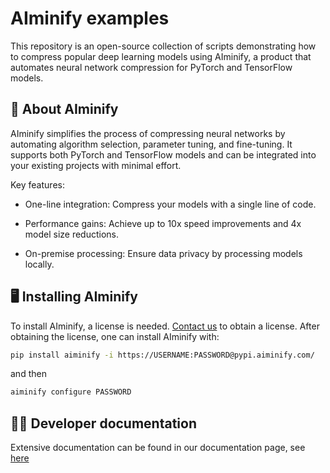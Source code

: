# AIminify examples

This repository is an open-source collection of scripts demonstrating how to compress popular deep learning models using AIminify, a product that automates neural network compression for PyTorch and TensorFlow models.

## 🚀 About AIminify
AIminify simplifies the process of compressing neural networks by automating algorithm selection, parameter tuning, and fine-tuning. It supports both PyTorch and TensorFlow models and can be integrated into your existing projects with minimal effort.

Key features:

- One-line integration: Compress your models with a single line of code.

- Performance gains: Achieve up to 10x speed improvements and 4x model size reductions.

- On-premise processing: Ensure data privacy by processing models locally.

## 🖥️ Installing AIminify

To install AIminify, a license is needed. [Contact us](mailto:info@aiminify.com) to obtain a license. After obtaining the license, one can install AIminify with:

```bash
pip install aiminify -i https://USERNAME:PASSWORD@pypi.aiminify.com/
```

and then

```bash
aiminify configure PASSWORD
```

## 👨‍💻 Developer documentation

Extensive documentation can be found in our documentation page, see [here](https://docs.aiminify.com/)
